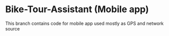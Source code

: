 # Bike-Tour-Assistant (Mobile app)
This branch contains code for mobile app used mostly as GPS and network source
